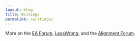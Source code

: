 ```yaml
---
layout: blog
title: Writings
permalink: /writings/
---
```


More on the [EA Forum](https://forum.effectivealtruism.org/users/anson-ho), [LessWrong](https://www.lesswrong.com/users/anson-ho), and the [Alignment Forum](https://www.alignmentforum.org/users/anson-ho).